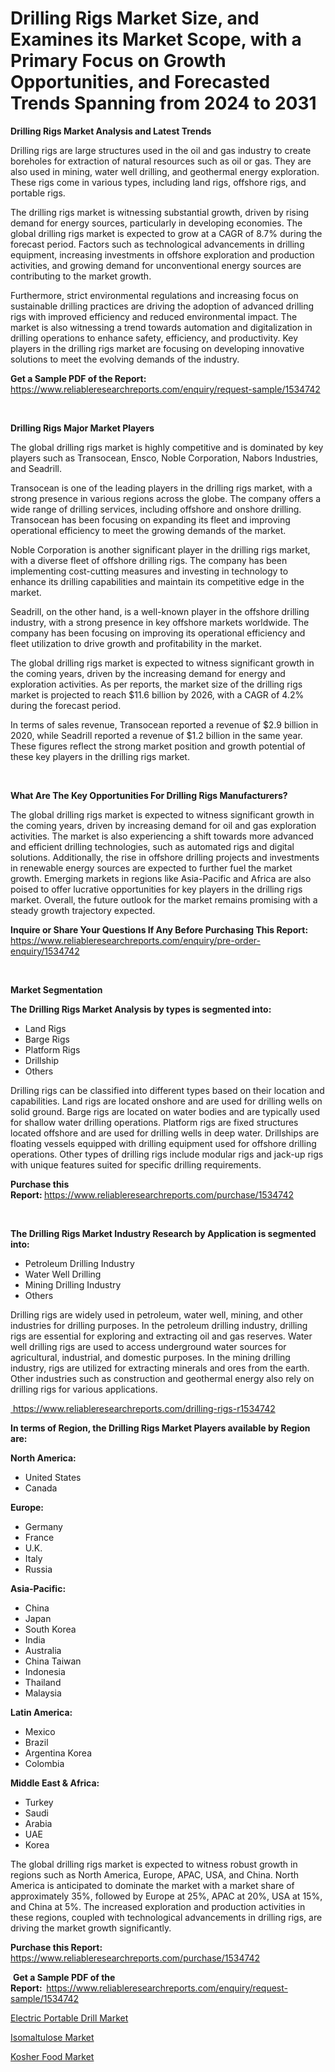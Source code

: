 <p><h1>Drilling Rigs Market Size, and Examines its Market Scope, with a Primary Focus on Growth Opportunities, and Forecasted Trends Spanning from 2024 to 2031</h1></p><p><strong>Drilling Rigs Market Analysis and Latest Trends</strong></p>
<p><p>Drilling rigs are large structures used in the oil and gas industry to create boreholes for extraction of natural resources such as oil or gas. They are also used in mining, water well drilling, and geothermal energy exploration. These rigs come in various types, including land rigs, offshore rigs, and portable rigs.</p><p>The drilling rigs market is witnessing substantial growth, driven by rising demand for energy sources, particularly in developing economies. The global drilling rigs market is expected to grow at a CAGR of 8.7% during the forecast period. Factors such as technological advancements in drilling equipment, increasing investments in offshore exploration and production activities, and growing demand for unconventional energy sources are contributing to the market growth.</p><p>Furthermore, strict environmental regulations and increasing focus on sustainable drilling practices are driving the adoption of advanced drilling rigs with improved efficiency and reduced environmental impact. The market is also witnessing a trend towards automation and digitalization in drilling operations to enhance safety, efficiency, and productivity. Key players in the drilling rigs market are focusing on developing innovative solutions to meet the evolving demands of the industry.</p></p>
<p><strong>Get a Sample PDF of the Report:&nbsp;</strong> <a href="https://www.reliableresearchreports.com/enquiry/request-sample/1534742">https://www.reliableresearchreports.com/enquiry/request-sample/1534742</a></p>
<p>&nbsp;</p>
<p><strong>Drilling Rigs Major Market Players</strong></p>
<p><p>The global drilling rigs market is highly competitive and is dominated by key players such as Transocean, Ensco, Noble Corporation, Nabors Industries, and Seadrill. </p><p>Transocean is one of the leading players in the drilling rigs market, with a strong presence in various regions across the globe. The company offers a wide range of drilling services, including offshore and onshore drilling. Transocean has been focusing on expanding its fleet and improving operational efficiency to meet the growing demands of the market.</p><p>Noble Corporation is another significant player in the drilling rigs market, with a diverse fleet of offshore drilling rigs. The company has been implementing cost-cutting measures and investing in technology to enhance its drilling capabilities and maintain its competitive edge in the market.</p><p>Seadrill, on the other hand, is a well-known player in the offshore drilling industry, with a strong presence in key offshore markets worldwide. The company has been focusing on improving its operational efficiency and fleet utilization to drive growth and profitability in the market.</p><p>The global drilling rigs market is expected to witness significant growth in the coming years, driven by the increasing demand for energy and exploration activities. As per reports, the market size of the drilling rigs market is projected to reach $11.6 billion by 2026, with a CAGR of 4.2% during the forecast period.</p><p>In terms of sales revenue, Transocean reported a revenue of $2.9 billion in 2020, while Seadrill reported a revenue of $1.2 billion in the same year. These figures reflect the strong market position and growth potential of these key players in the drilling rigs market.</p></p>
<p>&nbsp;</p>
<p><strong>What Are The Key Opportunities For Drilling Rigs Manufacturers?</strong></p>
<p><p>The global drilling rigs market is expected to witness significant growth in the coming years, driven by increasing demand for oil and gas exploration activities. The market is also experiencing a shift towards more advanced and efficient drilling technologies, such as automated rigs and digital solutions. Additionally, the rise in offshore drilling projects and investments in renewable energy sources are expected to further fuel the market growth. Emerging markets in regions like Asia-Pacific and Africa are also poised to offer lucrative opportunities for key players in the drilling rigs market. Overall, the future outlook for the market remains promising with a steady growth trajectory expected.</p></p>
<p><strong>Inquire or Share Your Questions If Any Before Purchasing This Report:</strong> <a href="https://www.reliableresearchreports.com/enquiry/pre-order-enquiry/1534742">https://www.reliableresearchreports.com/enquiry/pre-order-enquiry/1534742</a></p>
<p>&nbsp;</p>
<p><strong>Market Segmentation</strong></p>
<p><strong>The Drilling Rigs Market Analysis by types is segmented into:</strong></p>
<p><ul><li>Land Rigs</li><li>Barge Rigs</li><li>Platform Rigs</li><li>Drillship</li><li>Others</li></ul></p>
<p><p>Drilling rigs can be classified into different types based on their location and capabilities. Land rigs are located onshore and are used for drilling wells on solid ground. Barge rigs are located on water bodies and are typically used for shallow water drilling operations. Platform rigs are fixed structures located offshore and are used for drilling wells in deep water. Drillships are floating vessels equipped with drilling equipment used for offshore drilling operations. Other types of drilling rigs include modular rigs and jack-up rigs with unique features suited for specific drilling requirements.</p></p>
<p><strong>Purchase this Report:&nbsp;</strong><a href="https://www.reliableresearchreports.com/purchase/1534742">https://www.reliableresearchreports.com/purchase/1534742</a></p>
<p>&nbsp;</p>
<p><strong>The Drilling Rigs Market Industry Research by Application is segmented into:</strong></p>
<p><ul><li>Petroleum Drilling Industry</li><li>Water Well Drilling</li><li>Mining Drilling Industry</li><li>Others</li></ul></p>
<p><p>Drilling rigs are widely used in petroleum, water well, mining, and other industries for drilling purposes. In the petroleum drilling industry, drilling rigs are essential for exploring and extracting oil and gas reserves. Water well drilling rigs are used to access underground water sources for agricultural, industrial, and domestic purposes. In the mining drilling industry, rigs are utilized for extracting minerals and ores from the earth. Other industries such as construction and geothermal energy also rely on drilling rigs for various applications.</p></p>
<p><a href="https://www.reliableresearchreports.com/drilling-rigs-r1534742">&nbsp;https://www.reliableresearchreports.com/drilling-rigs-r1534742</a></p>
<p><strong>In terms of Region, the Drilling Rigs Market Players available by Region are:</strong></p>
<p>
    <p> <strong> North America: </strong>
        <ul>
            <li>United States</li>
            <li>Canada</li>
        </ul>
        </p> 
    <p> <strong> Europe: </strong>
        <ul>
            <li>Germany</li>
            <li>France</li>
            <li>U.K.</li>
            <li>Italy</li>
            <li>Russia</li>
        </ul>
        </p> 
    <p> <strong> Asia-Pacific: </strong>
        <ul>
            <li>China</li>
            <li>Japan</li>
            <li>South Korea</li>
            <li>India</li>
            <li>Australia</li>
            <li>China Taiwan</li>
            <li>Indonesia</li>
            <li>Thailand</li>
            <li>Malaysia</li>
        </ul>
        </p> 
    <p> <strong> Latin America: </strong>
        <ul>
            <li>Mexico</li>
            <li>Brazil</li>
            <li>Argentina Korea</li>
            <li>Colombia</li>
        </ul>
        </p> 
    <p> <strong> Middle East & Africa: </strong>
        <ul>
            <li>Turkey</li>
            <li>Saudi</li>
            <li>Arabia</li>
            <li>UAE</li>
            <li>Korea</li>
        </ul>
    </p>
    </p>
<p><p>The global drilling rigs market is expected to witness robust growth in regions such as North America, Europe, APAC, USA, and China. North America is anticipated to dominate the market with a market share of approximately 35%, followed by Europe at 25%, APAC at 20%, USA at 15%, and China at 5%. The increased exploration and production activities in these regions, coupled with technological advancements in drilling rigs, are driving the market growth significantly.</p></p>
<p><strong>Purchase this Report: </strong><a href="https://www.reliableresearchreports.com/purchase/1534742">https://www.reliableresearchreports.com/purchase/1534742</a></p>
<p>&nbsp;<strong>Get a Sample PDF of the Report:&nbsp;&nbsp;</strong><a href="https://www.reliableresearchreports.com/enquiry/request-sample/1534742">https://www.reliableresearchreports.com/enquiry/request-sample/1534742</a></p>
<p><strong></strong></p>
<p><p><a href="https://github.com/PeterParrish5/Market-Research-Report-List-4/blob/main/electric-portable-drill-market.md">Electric Portable Drill Market</a></p><p><a href="https://florentine-yuzu-f42.notion.site/Isomaltulose-Market-Outlook-Industry-Overview-and-Forecast-2024-to-2031-c5be4e9e2d5e4f5a8b73402dc1bad959">Isomaltulose Market</a></p><p><a href="https://fuschia-pecorino-a6d.notion.site/Kosher-Food-Market-The-Key-To-Successful-Business-Strategy-Forecast-Till-2031-b8947464e0bc40968581dbd94c22421d">Kosher Food Market</a></p></p>